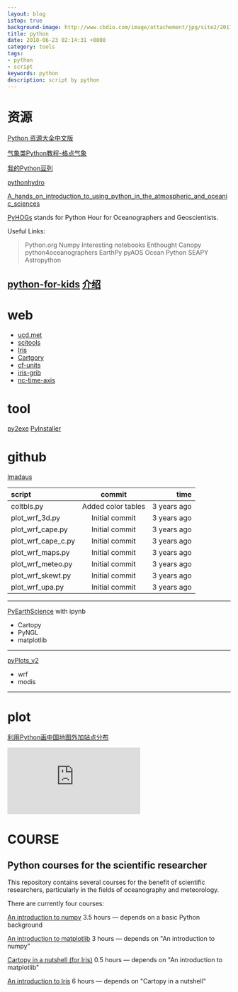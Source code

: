 ```yaml
---
layout: blog
istop: true
background-image: http://www.cbdio.com/image/attachement/jpg/site2/20170810/f04da2247c301af63d0815.jpg
title: python
date: 2018-06-23 02:14:31 +0800
category: tools
tags: 
- python
- script
keywords: python
description: script by python
---
```

# 资源

[Python 资源大全中文版](http://jobbole.github.io/awesome-python-cn/)

[气象类Python教程-格点气象](https://mp.weixin.qq.com/s?__biz=MzIzODA5MzM3OQ==&mid=400393367&idx=1&sn=03bc0cf2bce1fcf49f9d102d80cac776&mpshare=1&scene=23&srcid=04104SSTWCEsXni1WLYwt20b#rd)

[我的Python豆列](https://www.douban.com/doulist/49278959/?sort=time&sub_type=5)

[pythonhydro](http://greenteapress.com/pythonhydro/pythonhydro.pdf)

[A_hands_on_introduction_to_using_python_in_the_atmospheric_and_oceanic_sciences](http://home.chpc.utah.edu/~u0035056/python/a_hands_on_introduction_to_using_python_in_the_atmospheric_and_oceanic_sciences.pdf)

[PyHOGs](http://pyhogs.github.io/) stands for Python Hour for Oceanographers and Geoscientists. 

Useful Links:  
> Python.org
> Numpy
> Interesting notebooks
> Enthought Canopy
> python4oceanographers
> EarthPy
> pyAOS
> Ocean Python
> SEAPY
> Astropython


[python-for-kids](http://jasonrbriggs.com/python-for-kids/) [介绍](https://mubu.com/doc/explore/14846)
-----
# web
* [ucd.met](https://maths.ucd.ie/met/msc/SummerProjects/)   
* [scitools](https://scitools.org.uk/)   
* [Iris](https://scitools.org.uk/iris/docs/latest/)   
* [Cartgory](https://scitools.org.uk/cartopy/docs/latest/)   
* [cf-units](https://scitools.org.uk/cf-units/docs/latest/)   
* [iris-grib](https://iris-grib.readthedocs.io/en/latest/)   
* [nc-time-axis](https://github.com/SciTools/nc-time-axis)   

# tool

[py2exe](https://www.zhihu.com/question/31784262) [PyInstaller](www.pyinstaller.org)

# github

[lmadaus](https://github.com/lmadaus/old_wrf_plotting_scripts)

script| commit|time|
:--------|:-------:|-------:|
coltbls.py|Added color tables|3 years ago|
plot_wrf_3d.py|	Initial commit|3 years ago|
plot_wrf_cape.py  |Initial commit|3 years ago|
plot_wrf_cape_c.py|Initial commit|3 years ago|
plot_wrf_maps.py |Initial commit|3 years ago|
plot_wrf_meteo.py|Initial commit|3 years ago|
plot_wrf_skewt.py|Initial commit|3 years ago|
plot_wrf_upa.py	|Initial commit	|3 years ago|

----

[PyEarthScience](https://github.com/xigrug/PyEarthScience/tree/master/Visualization) with ipynb
* Cartopy
* PyNGL
* matplotlib

----
[pyPlots_v2](https://github.com/xigrug/pyPlots_v2)
* wrf
* modis

----
# plot

[利用Python画中国地图外加站点分布](http://bbs.06climate.com/forum.php?mod=viewthread&tid=51427)

![图片](http://bbs.06climate.com/forum.php?mod=attachment&aid=NjI5MTV8YTE5MmEyYTl8MTUyOTkwNTcyOXw2MjUxfDUxNDI3&noupdate=yes)


# COURSE

## Python courses for the scientific researcher

This repository contains several courses for the benefit of scientific researchers, particularly in the fields of oceanography and meteorology.

There are currently four courses:

[An introduction to numpy](http://nbviewer.ipython.org/github/SciTools/courses/blob/master/course_content/notebooks/numpy_intro.ipynb?create=1)
3.5 hours — depends on a basic Python background

[An introduction to matplotlib]( http://nbviewer.ipython.org/github/SciTools/courses/blob/master/course_content/notebooks/matplotlib_intro.ipynb?create=1)
3 hours — depends on "An introduction to numpy"

[Cartopy in a nutshell (for Iris)](http://nbviewer.ipython.org/github/SciTools/courses/blob/master/course_content/notebooks/cartopy_intro.ipynb?create=1)
0.5 hours — depends on "An introduction to matplotlib"

[An introduction to Iris](http://nbviewer.ipython.org/github/SciTools/courses/blob/master/course_content/notebooks/iris_intro.ipynb?create=1)
6 hours — depends on "Cartopy in a nutshell"
